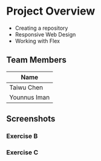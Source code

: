 # Project Overview

- Creating a repository
- Responsive Web Design
- Working with Flex

## Team Members

| Name |
|------|
| Taiwu Chen|
| Younnus Iman |

## Screenshots

### Exercise B


### Exercise C


